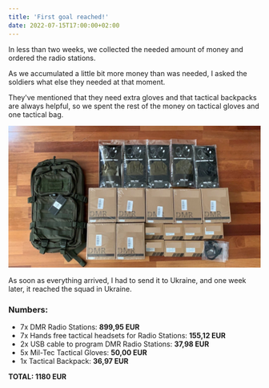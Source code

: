 ```yaml
---
title: 'First goal reached!'
date: 2022-07-15T17:00:00+02:00
---
```


In less than two weeks, we collected the needed amount of money and ordered the radio stations.

As we accumulated a little bit more money than was needed, I asked the soldiers what else they needed at that moment.

They've mentioned that they need extra gloves and that tactical backpacks are always helpful, so we spent the rest of the money on tactical gloves and one tactical bag.

![First goal](./first-goal.jpg 'The order has arrived')

As soon as everything arrived, I had to send it to Ukraine, and one week later, it reached the squad in Ukraine.

### Numbers:

- 7x DMR Radio Stations: **899,95 EUR**
- 7x Hands free tactical headsets for Radio Stations: **155,12 EUR**
- 2x USB cable to program DMR Radio Stations: **37,98 EUR**
- 5x Mil-Tec Tactical Gloves: **50,00 EUR**
- 1x Tactical Backpack: **36,97 EUR**

**TOTAL: 1180 EUR**
